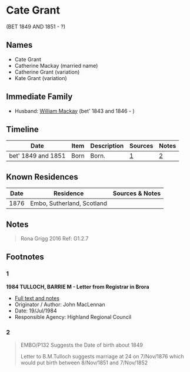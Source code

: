 ﻿---
layout: person
subject_key: i89641618
permalink: /people/i89641618
---

# Cate Grant
(BET 1849 AND 1851 - ?)

## Names

* Cate Grant
* Catherine Mackay (married name)
* Catherine Grant (variation)
* Kate Grant (variation)

## Immediate Family

* Husband: [William Mackay](./@99871003@-william-mackay-b1843~1846-d.md) (bet' 1843 and 1846 - )

## Timeline

Date | Item | Description | Sources | Notes
---|---|---|---|---
bet' 1849 and 1851 | Born | Born. | [1](#1) | [2](#2)

## Known Residences

Date | Residence | Sources & Notes
---|---|---
1876 | Embo, Sutherland, Scotland | 

## Notes

> Rona Grigg 2016 Ref: G1.2.7
>


## Footnotes

### 1

**1984 TULLOCH, BARRIE M - Letter from Registrar in Brora**

* [Full text and notes](../sources/@94133243@-1984-tulloch,-barrie-m-letter-from-registrar-in-brora.md)
* Originator / Author: John MacLennan
* Date: 19/Jul/1984
* Responsible Agency: Highland Regional Council

### 2

> EMBO/P132 Suggests the Date of birth about 1849
>
> Letter to B.M.Tulloch suggests marriage at 24 on 7/Nov/1876 which would put birth between 8/Nov/1851 and 7/Nov/1852
>


